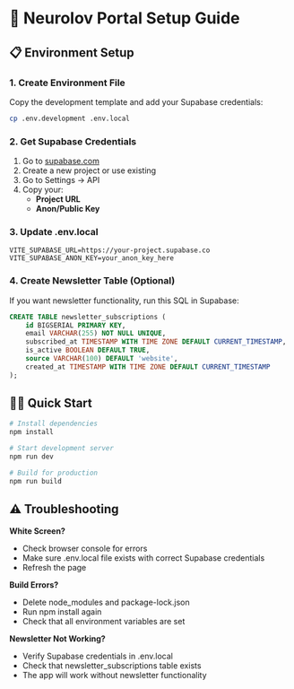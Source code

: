 # 🚀 Neurolov Portal Setup Guide

## 📋 Environment Setup

### 1. Create Environment File
Copy the development template and add your Supabase credentials:

```bash
cp .env.development .env.local
```

### 2. Get Supabase Credentials
1. Go to [supabase.com](https://supabase.com)
2. Create a new project or use existing
3. Go to Settings → API
4. Copy your:
   - **Project URL** 
   - **Anon/Public Key** 

### 3. Update .env.local
```env
VITE_SUPABASE_URL=https://your-project.supabase.co
VITE_SUPABASE_ANON_KEY=your_anon_key_here
```

### 4. Create Newsletter Table (Optional)
If you want newsletter functionality, run this SQL in Supabase:

```sql
CREATE TABLE newsletter_subscriptions (
    id BIGSERIAL PRIMARY KEY,
    email VARCHAR(255) NOT NULL UNIQUE,
    subscribed_at TIMESTAMP WITH TIME ZONE DEFAULT CURRENT_TIMESTAMP,
    is_active BOOLEAN DEFAULT TRUE,
    source VARCHAR(100) DEFAULT 'website',
    created_at TIMESTAMP WITH TIME ZONE DEFAULT CURRENT_TIMESTAMP
);
```

## 🏃‍♂️ Quick Start

```bash
# Install dependencies
npm install

# Start development server
npm run dev

# Build for production
npm run build
```

## ⚠️ Troubleshooting

**White Screen?**
- Check browser console for errors
- Make sure .env.local file exists with correct Supabase credentials
- Refresh the page

**Build Errors?**
- Delete node_modules and package-lock.json
- Run npm install again
- Check that all environment variables are set

**Newsletter Not Working?**
- Verify Supabase credentials in .env.local
- Check that newsletter_subscriptions table exists
- The app will work without newsletter functionality
